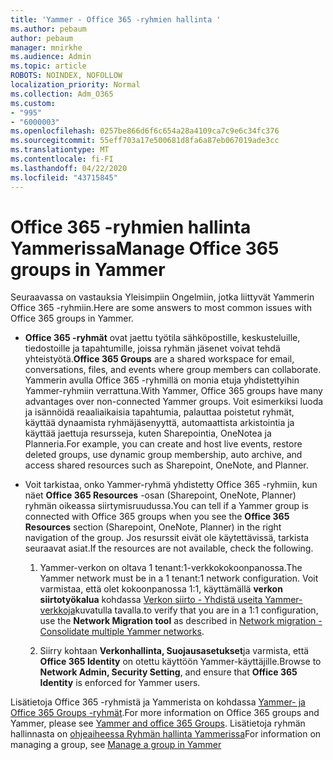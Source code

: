 ```yaml
---
title: 'Yammer - Office 365 -ryhmien hallinta '
ms.author: pebaum
author: pebaum
manager: mnirkhe
ms.audience: Admin
ms.topic: article
ROBOTS: NOINDEX, NOFOLLOW
localization_priority: Normal
ms.collection: Adm_O365
ms.custom:
- "995"
- "6000003"
ms.openlocfilehash: 0257be866d6f6c654a28a4109ca7c9e6c34fc376
ms.sourcegitcommit: 55eff703a17e500681d8fa6a87eb067019ade3cc
ms.translationtype: MT
ms.contentlocale: fi-FI
ms.lasthandoff: 04/22/2020
ms.locfileid: "43715845"
---
```

# <a name="manage-office-365-groups-in-yammer"></a><span data-ttu-id="73b3a-102">Office 365 -ryhmien hallinta Yammerissa</span><span class="sxs-lookup"><span data-stu-id="73b3a-102">Manage Office 365 groups in Yammer</span></span>

<span data-ttu-id="73b3a-103">Seuraavassa on vastauksia Yleisimpiin Ongelmiin, jotka liittyvät Yammerin Office 365 -ryhmiin.</span><span class="sxs-lookup"><span data-stu-id="73b3a-103">Here are some answers to most common issues with Office 365 groups in Yammer.</span></span>

* <span data-ttu-id="73b3a-104">**Office 365 -ryhmät** ovat jaettu työtila sähköpostille, keskusteluille, tiedostoille ja tapahtumille, joissa ryhmän jäsenet voivat tehdä yhteistyötä.</span><span class="sxs-lookup"><span data-stu-id="73b3a-104">**Office 365 Groups** are a shared workspace for email, conversations, files, and events where group members can collaborate.</span></span> <span data-ttu-id="73b3a-105">Yammerin avulla Office 365 -ryhmillä on monia etuja yhdistettyihin Yammer-ryhmiin verrattuna.</span><span class="sxs-lookup"><span data-stu-id="73b3a-105">With Yammer, Office 365 groups have many advantages over non-connected Yammer groups.</span></span> <span data-ttu-id="73b3a-106">Voit esimerkiksi luoda ja isännöidä reaaliaikaisia tapahtumia, palauttaa poistetut ryhmät, käyttää dynaamista ryhmäjäsenyyttä, automaattista arkistointia ja käyttää jaettuja resursseja, kuten Sharepointia, OneNotea ja Planneria.</span><span class="sxs-lookup"><span data-stu-id="73b3a-106">For example, you can create and host live events, restore deleted groups, use dynamic group membership, auto archive, and access shared resources such as Sharepoint, OneNote, and Planner.</span></span>

* <span data-ttu-id="73b3a-107">Voit tarkistaa, onko Yammer-ryhmä yhdistetty Office 365 -ryhmiin, kun näet **Office 365 Resources** -osan (Sharepoint, OneNote, Planner) ryhmän oikeassa siirtymisruudussa.</span><span class="sxs-lookup"><span data-stu-id="73b3a-107">You can tell if a Yammer group is connected with Office 365 groups when you see the **Office 365 Resources** section (Sharepoint, OneNote, Planner) in the right navigation of the group.</span></span> <span data-ttu-id="73b3a-108">Jos resurssit eivät ole käytettävissä, tarkista seuraavat asiat.</span><span class="sxs-lookup"><span data-stu-id="73b3a-108">If the resources are not available, check the following.</span></span>

  1. <span data-ttu-id="73b3a-109">Yammer-verkon on oltava 1 tenant:1-verkkokokoonpanossa.</span><span class="sxs-lookup"><span data-stu-id="73b3a-109">The Yammer network must be in a 1 tenant:1 network configuration.</span></span> <span data-ttu-id="73b3a-110">Voit varmistaa, että olet kokoonpanossa 1:1, käyttämällä **verkon siirtotyökalua** kohdassa [Verkon siirto - Yhdistä useita Yammer-verkkoja](https://docs.microsoft.com/yammer/configure-your-yammer-network/consolidate-multiple-yammer-networks)kuvatulla tavalla.</span><span class="sxs-lookup"><span data-stu-id="73b3a-110">to verify that you are in a 1:1 configuration, use the **Network Migration tool** as described in [Network migration - Consolidate multiple Yammer networks](https://docs.microsoft.com/yammer/configure-your-yammer-network/consolidate-multiple-yammer-networks).</span></span>

  2. <span data-ttu-id="73b3a-111">Siirry kohtaan **Verkonhallinta, Suojausasetukset**ja varmista, että **Office 365 Identity** on otettu käyttöön Yammer-käyttäjille.</span><span class="sxs-lookup"><span data-stu-id="73b3a-111">Browse to **Network Admin, Security Setting**, and ensure that **Office 365 Identity** is enforced for Yammer users.</span></span>

<span data-ttu-id="73b3a-112">Lisätietoja Office 365 -ryhmistä ja Yammerista on kohdassa [Yammer- ja Office 365 Groups -ryhmät](https://docs.microsoft.com/yammer/manage-yammer-groups/yammer-and-office-365-groups).</span><span class="sxs-lookup"><span data-stu-id="73b3a-112">For more information on Office 365 groups and Yammer, please see [Yammer and office 365 Groups](https://docs.microsoft.com/yammer/manage-yammer-groups/yammer-and-office-365-groups).</span></span> <span data-ttu-id="73b3a-113">Lisätietoja ryhmän hallinnasta on [ohjeaiheessa Ryhmän hallinta Yammerissa](https://support.office.com/article/Manage-a-group-in-Yammer-6e05c6d6-5548-4c88-89cd-e6757a514ef2)</span><span class="sxs-lookup"><span data-stu-id="73b3a-113">For information on managing a group, see [Manage a group in Yammer](https://support.office.com/article/Manage-a-group-in-Yammer-6e05c6d6-5548-4c88-89cd-e6757a514ef2)</span></span>
